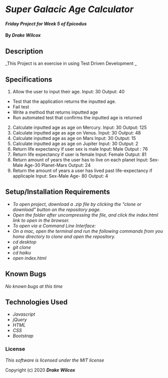 # _Super Galacic Age Calculator_

#### _Friday Project for Week 5 of Epicodus_

#### By _**Drake Wilcox**_

## Description

_This Project is an exercise in using Test Driven Development _

## Specifications
1. Allow the user to input their age. 
    Input: 30 Output: 40
* Test that the application returns the inputted age. 
* Fail test
* Write a method that returns inputted age
* Run automated test that confirms the inputted age is returned

2. Calculate inputted age as age on Mercury. 
    Input: 30 Output: 125
3. Calculate inputted age as age on Venus. 
    Input: 30 Output: 48
5. Calculate inputted age as age on Mars
    Input: 30 Output: 15
6. Calculate inputted age as age on Jupiter
    Input: 30 Output: 2
7. Return life expectancy if user sex is male
    Input: Male Output : 76
8. Return life expectancy if user is female
    Input: Female Output: 81
9. Return amount of years the user has to live on each planet
    Input: Sex-Male Age-30 Planet-Mars Output: 24
10. Return the amount of years a user has lived past life-expectancy if applicaple
    Input: Sex-Male Age- 80 Output: 4

## Setup/Installation Requirements

* _To open project, download a .zip file by clicking the "clone or download" button on the repository page._ 
* _Open the folder after uncompressing the file, and click the index.html link to open in the browser._
* _To open via a Command Line Interface:_
* _On a mac, open the terminal and run the following commands from you home directory to clone and open the repository._ 
* _cd desktop_
* _git clone_
* _cd haiku_
* _open index.html_

## Known Bugs

_No known bugs at this time_

## Technologies Used

* _Javascript_
* _jQuery_
* _HTML_
* _CSS_
* _Bootstrap_

### License

*This software is licensed under the MIT license*

Copyright (c) 2020 **_Drake Wilcox_**
